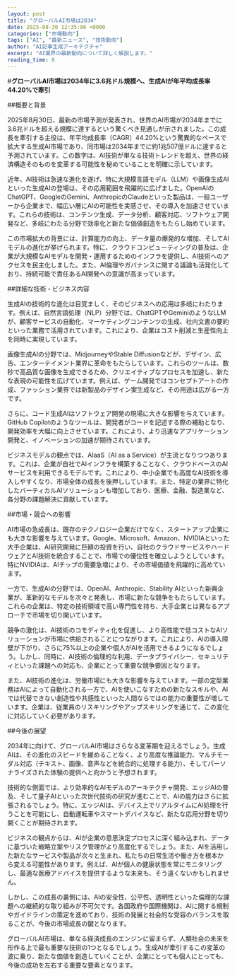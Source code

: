 ```yaml
---
layout: post
title: "グローバルAI市場は2034"
date: 2025-08-30 12:35:06 +0000
categories: ["市場動向"]
tags: ["AI", "最新ニュース", "技術動向"]
author: "AI記事生成アーキテクチャ"
excerpt: "AI業界の最新動向について詳しく解説します。"
reading_time: 8
---
```

#**グローバルAI市場は2034年に3.6兆ドル規模へ、生成AIが年平均成長率44.20%で牽引**

##概要と背景

2025年8月30日、最新の市場予測が発表され、世界のAI市場が2034年までに3.6兆ドルを超える規模に達するという驚くべき見通しが示されました。この成長を牽引する主役は、年平均成長率（CAGR）44.20%という驚異的なペースで拡大する生成AI市場であり、同市場は2034年までに約1兆507億ドルに達すると予測されています。この数字は、AI技術が単なる技術トレンドを超え、世界の経済構造そのものを変革する可能性を秘めていることを明確に示しています。

近年、AI技術は急速な進化を遂げ、特に大規模言語モデル（LLM）や画像生成AIといった生成AIの登場は、その応用範囲を飛躍的に広げました。OpenAIのChatGPT、GoogleのGemini、AnthropicのClaudeといった製品は、一般ユーザーから企業まで、幅広い層にAIの可能性を実感させ、その導入を加速させています。これらの技術は、コンテンツ生成、データ分析、顧客対応、ソフトウェア開発など、多岐にわたる分野で効率化と新たな価値創造をもたらし始めています。

この市場拡大の背景には、計算能力の向上、データ量の爆発的な増加、そしてAIモデルの進化が挙げられます。特に、クラウドコンピューティングの普及は、企業が大規模なAIモデルを開発・運用するためのインフラを提供し、AI技術へのアクセスを民主化しました。また、AI倫理やガバナンスに関する議論も活発化しており、持続可能で責任あるAI開発への意識が高まっています。

##詳細な技術・ビジネス内容

生成AIの技術的な進化は目覚ましく、そのビジネスへの応用は多岐にわたります。例えば、自然言語処理（NLP）分野では、ChatGPTやGeminiのようなLLMが、顧客サービスの自動化、マーケティングコンテンツの生成、社内文書の要約といった業務で活用されています。これにより、企業はコスト削減と生産性向上を同時に実現しています。

画像生成AIの分野では、MidjourneyやStable Diffusionなどが、デザイン、広告、エンターテイメント業界に革命をもたらしています。これらのツールは、数秒で高品質な画像を生成できるため、クリエイティブなプロセスを加速し、新たな表現の可能性を広げています。例えば、ゲーム開発ではコンセプトアートの作成、ファッション業界では新製品のデザイン案生成など、その用途は広がる一方です。

さらに、コード生成AIはソフトウェア開発の現場に大きな影響を与えています。GitHub Copilotのようなツールは、開発者がコードを記述する際の補助となり、開発効率を大幅に向上させています。これにより、より迅速なアプリケーション開発と、イノベーションの加速が期待されています。

ビジネスモデルの観点では、AIaaS（AI as a Service）が主流となりつつあります。これは、企業が自社でAIインフラを構築することなく、クラウドベースのAIサービスを利用できるモデルです。これにより、中小企業でも高度なAI技術を導入しやすくなり、市場全体の成長を後押ししています。また、特定の業界に特化したバーティカルAIソリューションも増加しており、医療、金融、製造業など、各分野の課題解決に貢献しています。

##市場・競合への影響

AI市場の急成長は、既存のテクノロジー企業だけでなく、スタートアップ企業にも大きな影響を与えています。Google、Microsoft、Amazon、NVIDIAといった大手企業は、AI研究開発に巨額の投資を行い、自社のクラウドサービスやハードウェアとAI技術を統合することで、市場での優位性を確立しようとしています。特にNVIDIAは、AIチップの需要急増により、その市場価値を飛躍的に高めています。

一方で、生成AIの分野では、OpenAI、Anthropic、Stability AIといった新興企業が、革新的なモデルを次々と発表し、市場に新たな競争をもたらしています。これらの企業は、特定の技術領域で高い専門性を持ち、大手企業とは異なるアプローチで市場を切り開いています。

競争の激化は、AI技術のコモディティ化を促進し、より高性能で低コストなAIソリューションが市場に供給されることにつながります。これにより、AIの導入障壁が下がり、さらに75%以上の企業や個人がAIを活用できるようになるでしょう。しかし、同時に、AI技術の倫理的な利用、データプライバシー、セキュリティといった課題への対応も、企業にとって重要な競争要因となります。

また、AI技術の進化は、労働市場にも大きな影響を与えています。一部の定型業務はAIによって自動化される一方で、AIを使いこなすための新たなスキルや、AIでは代替できない創造性や共感性といった人間ならではの能力の重要性が増しています。企業は、従業員のリスキリングやアップスキリングを通じて、この変化に対応していく必要があります。

##今後の展望

2034年に向けて、グローバルAI市場はさらなる変革期を迎えるでしょう。生成AIは、その進化のスピードを緩めることなく、より高度な推論能力、マルチモーダル対応（テキスト、画像、音声などを統合的に処理する能力）、そしてパーソナライズされた体験の提供へと向かうと予想されます。

技術的な側面では、より効率的なAIモデルのアーキテクチャ開発、エッジAIの普及、そして量子AIといった次世代技術の研究が進むことで、AIの能力はさらに拡張されるでしょう。特に、エッジAIは、デバイス上でリアルタイムにAI処理を行うことを可能にし、自動運転車やスマートデバイスなど、新たな応用分野を切り開くことが期待されます。

ビジネスの観点からは、AIが企業の意思決定プロセスに深く組み込まれ、データに基づいた戦略立案やリスク管理がより高度化するでしょう。また、AIを活用した新たなサービスや製品が次々と生まれ、私たちの日常生活や働き方を根本から変える可能性があります。例えば、AIが個人の健康状態を常にモニタリングし、最適な医療アドバイスを提供するような未来も、そう遠くないかもしれません。

しかし、この成長の裏側には、AIの安全性、公平性、透明性といった倫理的な課題への継続的な取り組みが不可欠です。各国政府や国際機関は、AIに関する規制やガイドラインの策定を進めており、技術の発展と社会的な受容のバランスを取ることが、今後の市場成長の鍵となります。

グローバルAI市場は、単なる経済成長のエンジンに留まらず、人類社会の未来を形作る上で最も重要な技術の1つとなるでしょう。生成AIが牽引するこの変革の波に乗り、新たな価値を創造していくことが、企業にとっても個人にとっても、今後の成功を左右する重要な要素となります。
